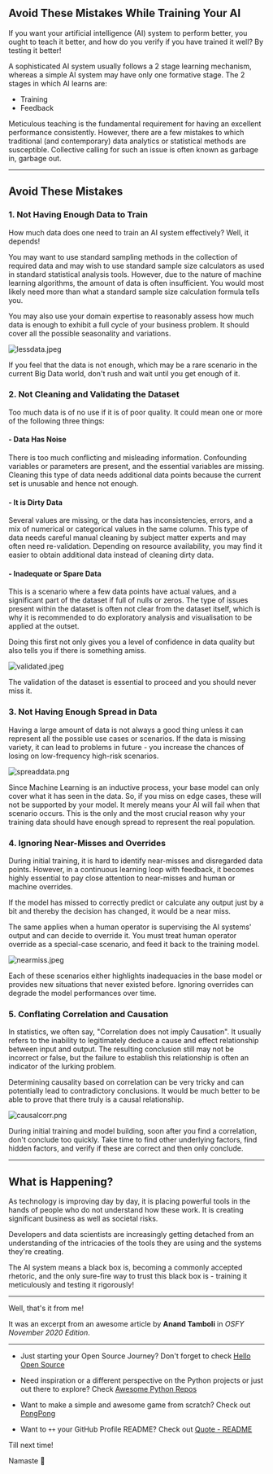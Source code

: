 ## Avoid These Mistakes While Training Your AI

If you want your artificial intelligence (AI) system to perform better, you ought to teach it better, and how do you verify if you have trained it well? By testing it better!

A sophisticated AI system usually follows a 2 stage learning mechanism, whereas a simple AI system may have only one formative stage. The 2 stages in which AI learns are:

- Training
- Feedback

Meticulous teaching is the fundamental requirement for having an excellent performance consistently. However, there are a few mistakes to which traditional (and contemporary) data analytics or statistical methods are susceptible. Collective calling for such an issue is often known as garbage in, garbage out.

---

## Avoid These Mistakes

### 1. Not Having Enough Data to Train

How much data does one need to train an AI system effectively? Well, it depends!

You may want to use standard sampling methods in the collection of required data and may wish to use standard sample size calculators as used in standard statistical analysis tools. However, due to the nature of machine learning algorithms, the amount of data is often insufficient. You would most likely need more than what a standard sample size calculation formula tells you.

You may also use your domain expertise to reasonably assess how much data is enough to exhibit a full cycle of your business problem. It should cover all the possible seasonality and variations.

![lessdata.jpeg](https://cdn.hashnode.com/res/hashnode/image/upload/v1618036600945/LDq3ODMLO.jpeg)

If you feel that the data is not enough, which may be a rare scenario in the current Big Data world, don't rush and wait until you get enough of it.

### 2. Not Cleaning and Validating the Dataset

Too much data is of no use if it is of poor quality. It could mean one or more of the following three things:

#### - Data Has Noise

There is too much conflicting and misleading information. Confounding variables or parameters are present, and the essential variables are missing. Cleaning this type of data needs additional data points because the current set is unusable and hence not enough.

#### - It is Dirty Data

Several values are missing, or the data has inconsistencies, errors, and a mix of numerical or categorical values in the same column. This type of data needs careful manual cleaning by subject matter experts and may often need re-validation. Depending on resource availability, you may find it easier to obtain additional data instead of cleaning dirty data.

#### - Inadequate or Spare Data

This is a scenario where a few data points have actual values, and a significant part of the dataset if full of nulls or zeros. The type of issues present within the dataset is often not clear from the dataset itself, which is why it is recommended to do exploratory analysis and visualisation to be applied at the outset.

Doing this first not only gives you a level of confidence in data quality but also tells you if there is something amiss.

![validated.jpeg](https://cdn.hashnode.com/res/hashnode/image/upload/v1618036626771/x9Xexyuq8.jpeg)

The validation of the dataset is essential to proceed and you should never miss it.

### 3. Not Having Enough Spread in Data

Having a large amount of data is not always a good thing unless it can represent all the possible use cases or scenarios. If the data is missing variety, it can lead to problems in future - you increase the chances of losing on low-frequency high-risk scenarios.

![spreaddata.png](https://cdn.hashnode.com/res/hashnode/image/upload/v1618036647321/v-3Ty32JR.png)

Since Machine Learning is an inductive process, your base model can only cover what it has seen in the data. So, if you miss on edge cases, these will not be supported by your model. It merely means your AI will fail when that scenario occurs. This is the only and the most crucial reason why your training data should have enough spread to represent the real population.

### 4. Ignoring Near-Misses and Overrides

During initial training, it is hard to identify near-misses and disregarded data points. However, in a continuous learning loop with feedback, it becomes highly essential to pay close attention to near-misses and human or machine overrides.

If the model has missed to correctly predict or calculate any output just by a bit and thereby the decision has changed, it would be a near miss.

The same applies when a human operator is supervising the AI systems' output and can decide to override it. You must treat human operator override as a special-case scenario, and feed it back to the training model.

![nearmiss.jpeg](https://cdn.hashnode.com/res/hashnode/image/upload/v1618036673271/ZgldlPCjj.jpeg)

Each of these scenarios either highlights inadequacies in the base model or provides new situations that never existed before. Ignoring overrides can degrade the model performances over time.

### 5. Conflating Correlation and Causation

In statistics, we often say, "Correlation does not imply Causation". It usually refers to the inability to legitimately deduce a cause and effect relationship between input and output. The resulting conclusion still may not be incorrect or false, but the failure to establish this relationship is often an indicator of the lurking problem.

Determining causality based on correlation can be very tricky and can potentially lead to contradictory conclusions. It would be much better to be able to prove that there truly is a causal relationship.

![causalcorr.png](https://cdn.hashnode.com/res/hashnode/image/upload/v1618036698368/DNeAyQv_0.png)

During initial training and model building, soon after you find a correlation, don't conclude too quickly. Take time to find other underlying factors, find hidden factors, and verify if these are correct and then only conclude.

---

## What is Happening?

As technology is improving day by day, it is placing powerful tools in the hands of people who do not understand how these work. It is creating significant business as well as societal risks.

Developers and data scientists are increasingly getting detached from an understanding of the intricacies of the tools they are using and the systems they're creating.

The AI system means a black box is, becoming a commonly accepted rhetoric, and the only sure-fire way to trust this black box is - training it meticulously and testing it rigorously!

---

Well, that's it from me!

It was an excerpt from an awesome article by **Anand Tamboli** in *OSFY November 2020 Edition*.

---

- Just starting your Open Source Journey? Don't forget to check [Hello Open Source](https://github.com/siddharth2016/hello-open-source)

- Need inspiration or a different perspective on the Python projects or just out there to explore? Check [Awesome Python Repos](https://github.com/siddharth2016/awesome-python-repos)

- Want to make a simple and awesome game from scratch? Check out [PongPong](https://github.com/siddharth2016/PongPong)

- Want to `++` your GitHub Profile README? Check out [Quote - README](https://github.com/marketplace/actions/quote-readme)

Till next time!

Namaste 🙏